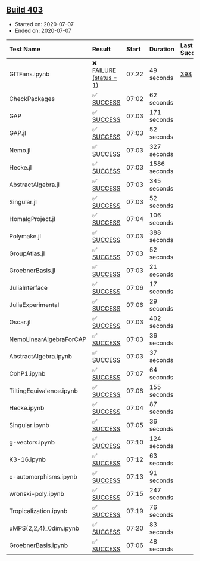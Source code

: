 ## [Build 403](https://oscarci.mathematik.uni-kl.de/job/oscar-stable/403/)

* Started on: 2020-07-07
* Ended on: 2020-07-07

| Test Name    | Result | Start | Duration | Last Success | First Failure |
|:-------------|:-------|:------|:---------|:-------------|:--------------|
| GITFans.ipynb | ❌ [FAILURE (status = 1)](https://oscarci.mathematik.uni-kl.de/job/oscar-stable/403/artifact/logs/build-403/GITFans.ipynb.log) | 07:22 | 49 seconds | [398](https://oscarci.mathematik.uni-kl.de/job/oscar-stable/398/) | [399](https://oscarci.mathematik.uni-kl.de/job/oscar-stable/399/) |
| CheckPackages | ✅ [SUCCESS](https://oscarci.mathematik.uni-kl.de/job/oscar-stable/403/artifact/logs/build-403/CheckPackages.log) | 07:02 | 62 seconds |  |  |
| GAP | ✅ [SUCCESS](https://oscarci.mathematik.uni-kl.de/job/oscar-stable/403/artifact/logs/build-403/GAP.log) | 07:03 | 171 seconds |  |  |
| GAP.jl | ✅ [SUCCESS](https://oscarci.mathematik.uni-kl.de/job/oscar-stable/403/artifact/logs/build-403/GAP.jl.log) | 07:03 | 52 seconds |  |  |
| Nemo.jl | ✅ [SUCCESS](https://oscarci.mathematik.uni-kl.de/job/oscar-stable/403/artifact/logs/build-403/Nemo.jl.log) | 07:03 | 327 seconds |  |  |
| Hecke.jl | ✅ [SUCCESS](https://oscarci.mathematik.uni-kl.de/job/oscar-stable/403/artifact/logs/build-403/Hecke.jl.log) | 07:03 | 1586 seconds |  |  |
| AbstractAlgebra.jl | ✅ [SUCCESS](https://oscarci.mathematik.uni-kl.de/job/oscar-stable/403/artifact/logs/build-403/AbstractAlgebra.jl.log) | 07:03 | 345 seconds |  |  |
| Singular.jl | ✅ [SUCCESS](https://oscarci.mathematik.uni-kl.de/job/oscar-stable/403/artifact/logs/build-403/Singular.jl.log) | 07:03 | 52 seconds |  |  |
| HomalgProject.jl | ✅ [SUCCESS](https://oscarci.mathematik.uni-kl.de/job/oscar-stable/403/artifact/logs/build-403/HomalgProject.jl.log) | 07:04 | 106 seconds |  |  |
| Polymake.jl | ✅ [SUCCESS](https://oscarci.mathematik.uni-kl.de/job/oscar-stable/403/artifact/logs/build-403/Polymake.jl.log) | 07:03 | 388 seconds |  |  |
| GroupAtlas.jl | ✅ [SUCCESS](https://oscarci.mathematik.uni-kl.de/job/oscar-stable/403/artifact/logs/build-403/GroupAtlas.jl.log) | 07:03 | 52 seconds |  |  |
| GroebnerBasis.jl | ✅ [SUCCESS](https://oscarci.mathematik.uni-kl.de/job/oscar-stable/403/artifact/logs/build-403/GroebnerBasis.jl.log) | 07:03 | 21 seconds |  |  |
| JuliaInterface | ✅ [SUCCESS](https://oscarci.mathematik.uni-kl.de/job/oscar-stable/403/artifact/logs/build-403/JuliaInterface.log) | 07:06 | 17 seconds |  |  |
| JuliaExperimental | ✅ [SUCCESS](https://oscarci.mathematik.uni-kl.de/job/oscar-stable/403/artifact/logs/build-403/JuliaExperimental.log) | 07:06 | 29 seconds |  |  |
| Oscar.jl | ✅ [SUCCESS](https://oscarci.mathematik.uni-kl.de/job/oscar-stable/403/artifact/logs/build-403/Oscar.jl.log) | 07:03 | 402 seconds |  |  |
| NemoLinearAlgebraForCAP | ✅ [SUCCESS](https://oscarci.mathematik.uni-kl.de/job/oscar-stable/403/artifact/logs/build-403/NemoLinearAlgebraForCAP.log) | 07:03 | 36 seconds |  |  |
| AbstractAlgebra.ipynb | ✅ [SUCCESS](https://oscarci.mathematik.uni-kl.de/job/oscar-stable/403/artifact/logs/build-403/AbstractAlgebra.ipynb.log) | 07:03 | 37 seconds |  |  |
| CohP1.ipynb | ✅ [SUCCESS](https://oscarci.mathematik.uni-kl.de/job/oscar-stable/403/artifact/logs/build-403/CohP1.ipynb.log) | 07:07 | 64 seconds |  |  |
| TiltingEquivalence.ipynb | ✅ [SUCCESS](https://oscarci.mathematik.uni-kl.de/job/oscar-stable/403/artifact/logs/build-403/TiltingEquivalence.ipynb.log) | 07:08 | 155 seconds |  |  |
| Hecke.ipynb | ✅ [SUCCESS](https://oscarci.mathematik.uni-kl.de/job/oscar-stable/403/artifact/logs/build-403/Hecke.ipynb.log) | 07:04 | 87 seconds |  |  |
| Singular.ipynb | ✅ [SUCCESS](https://oscarci.mathematik.uni-kl.de/job/oscar-stable/403/artifact/logs/build-403/Singular.ipynb.log) | 07:05 | 36 seconds |  |  |
| g-vectors.ipynb | ✅ [SUCCESS](https://oscarci.mathematik.uni-kl.de/job/oscar-stable/403/artifact/logs/build-403/g-vectors.ipynb.log) | 07:10 | 124 seconds |  |  |
| K3-16.ipynb | ✅ [SUCCESS](https://oscarci.mathematik.uni-kl.de/job/oscar-stable/403/artifact/logs/build-403/K3-16.ipynb.log) | 07:12 | 63 seconds |  |  |
| c-automorphisms.ipynb | ✅ [SUCCESS](https://oscarci.mathematik.uni-kl.de/job/oscar-stable/403/artifact/logs/build-403/c-automorphisms.ipynb.log) | 07:13 | 91 seconds |  |  |
| wronski-poly.ipynb | ✅ [SUCCESS](https://oscarci.mathematik.uni-kl.de/job/oscar-stable/403/artifact/logs/build-403/wronski-poly.ipynb.log) | 07:15 | 247 seconds |  |  |
| Tropicalization.ipynb | ✅ [SUCCESS](https://oscarci.mathematik.uni-kl.de/job/oscar-stable/403/artifact/logs/build-403/Tropicalization.ipynb.log) | 07:19 | 76 seconds |  |  |
| uMPS(2,2,4)_0dim.ipynb | ✅ [SUCCESS](https://oscarci.mathematik.uni-kl.de/job/oscar-stable/403/artifact/logs/build-403/uMPS-2-2-4-_0dim.ipynb.log) | 07:20 | 83 seconds |  |  |
| GroebnerBasis.ipynb | ✅ [SUCCESS](https://oscarci.mathematik.uni-kl.de/job/oscar-stable/403/artifact/logs/build-403/GroebnerBasis.ipynb.log) | 07:06 | 48 seconds |  |  |
